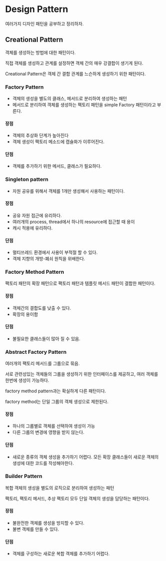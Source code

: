 # Design Pattern
여러가지 디자인 패턴을 공부하고 정리하자.

## Creational Pattern
객체를 생성하는 방법에 대한 패턴이다.
 
직접 객체를 생성하고 관계를 설정하면 객체 간의 매우 강결합이 생기게 된다.

Creational Pattern은 객체 간 결합 관계를 느슨하게 생성하기 위한 패턴이다.

### Factory Pattern
- 객체의 생성을 별도의 클래스, 메서드로 분리하여 생성하는 패턴
- 메서드로 분리하여 객체를 생성하는 팩토리 패턴을 simple Factory 패턴이라고 부른다.

#### 장점 
- 객체의 추상화 단계가 높아진다
- 객체 생성이 팩토리 메소드에 캡슐화가 이루어진다.

#### 단점 
- 객체를 추가하기 위한 메서드, 클래스가 필요하다.

### Singleton pattern
- 자원 공유를 위해서 객체를 1개만 생성해서 사용하는 패턴이다.

#### 장점
- 공유 자원 접근에 유리하다.
- 여러개의 process, thread에서 하나의 resource에 접근할 때 용이
- 캐시 적용에 유리하다.

#### 단점 
- 멀티쓰레드 환경에서 사용이 부적절 할 수 있다.
- 객체 지향의 개방-폐쇠 원칙을 위배한다.

### Factory Method Pattern
팩토리 패턴의 확장 패턴으로 팩토리 패턴과 템플릿 메서드 패턴이 결합한 패턴이다.

#### 장점 
- 객체간의 결합도를 낮출 수 있다.
- 확장의 용이함

#### 단점
- 불필요한 클래스들이 많아 질 수 있음.

### Abstract Factory Pattern
여러개의 팩토리 메서드를 그룹으로 묶음.

서로 관련성있는 객체들의 그룹을 생성하기 위한 인터페이스를 제공하고, 여러 객체를 한번에 생성이 가능하다.

factory method pattern과는 확실하게 다른 패턴이다.

factory method는 단일 그룹의 객체 생성으로 제한된다.

#### 장점
- 하나의 그룹별로 객체를 선택하여 생성이 가능
- 다른 그룹의 변경에 영향을 받지 않는다. 

#### 단점 
- 새로운 종류의 객체 생성을 추가하기 어렵다. 모든 확장 클래스들이 새로운 객체의 생성에 대한 코드를 작성해야한다.

### Builder Pattern
복합 객체의 생성을 별도의 로직으로 분리하여 생성하는 패턴

팩토리, 팩토리 메서드, 추상 팩토리 모두 단일 객체의 생성을 담당하는 패턴이다.

#### 장점
- 불완전한 객체를 생성을 방지할 수 있다.
- 불변 객체를 만들 수 있다.

#### 단점 
- 객체를 구성하는 새로운 복합 객체를 추가하기 어렵다.
 
